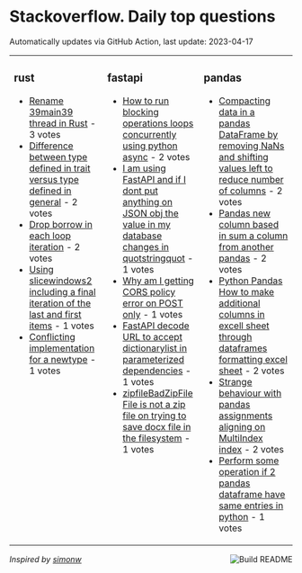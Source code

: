 # Stackoverflow. Daily top questions 

Automatically updates via GitHub Action, last update: <!-- date starts -->2023-04-17<!-- date ends -->


<table><tr><td valign="top" width="33%">

### rust
<!-- rust starts -->
* [Rename 39main39 thread in Rust](https://stackoverflow.com/questions/76029308/rename-main-thread-in-rust) - 3 votes
* [Difference between type defined in trait versus type defined in general](https://stackoverflow.com/questions/76036891/difference-between-type-defined-in-trait-versus-type-defined-in-general) - 2 votes
* [Drop borrow in each loop iteration](https://stackoverflow.com/questions/76033693/drop-borrow-in-each-loop-iteration) - 2 votes
* [Using slicewindows2 including a final iteration of the last and first items](https://stackoverflow.com/questions/76026949/using-slice-windows2-including-a-final-iteration-of-the-last-and-first-items) - 1 votes
* [Conflicting implementation for a newtype](https://stackoverflow.com/questions/76037863/conflicting-implementation-for-a-newtype) - 1 votes
<!-- rust ends -->
</td><td valign="top" width="34%">


### fastapi
<!-- fastapi starts -->
* [How to run blocking operations loops concurrently using python async](https://stackoverflow.com/questions/76029974/how-to-run-blocking-operations-loops-concurrently-using-python-async) - 2 votes
* [I am using FastAPI and if I dont put anything on JSON obj the value in my database changes in quotstringquot](https://stackoverflow.com/questions/76032596/i-am-using-fastapi-and-if-i-dont-put-anything-on-json-obj-the-value-in-my-databa) - 1 votes
* [Why am I getting CORS policy error on POST only](https://stackoverflow.com/questions/76031213/why-am-i-getting-cors-policy-error-on-post-only) - 1 votes
* [FastAPI decode URL to accept dictionarylist in parameterized dependencies](https://stackoverflow.com/questions/76030205/fastapi-decode-url-to-accept-dictionary-list-in-parameterized-dependencies) - 1 votes
* [zipfileBadZipFile File is not a zip file on trying to save docx file in the filesystem](https://stackoverflow.com/questions/76030127/zipfile-badzipfile-file-is-not-a-zip-file-on-trying-to-save-docx-file-in-the-fi) - 1 votes
<!-- fastapi ends -->
</td><td valign="top" width="34%">


### pandas
<!-- pandas starts -->
* [Compacting data in a pandas DataFrame by removing NaNs and shifting values left to reduce number of columns](https://stackoverflow.com/questions/76029552/compacting-data-in-a-pandas-dataframe-by-removing-nans-and-shifting-values-left) - 2 votes
* [Pandas new column based in sum a column from another pandas](https://stackoverflow.com/questions/76035259/pandas-new-column-based-in-sum-a-column-from-another-pandas) - 2 votes
* [Python Pandas How to make additional columns in excell sheet through dataframes  formatting excel sheet](https://stackoverflow.com/questions/76031293/python-pandas-how-to-make-additional-columns-in-excell-sheet-through-dataframes) - 2 votes
* [Strange  behaviour with pandas assignments aligning on MultiIndex index](https://stackoverflow.com/questions/76034149/strange-behaviour-with-pandas-assignments-aligning-on-multiindex-index) - 2 votes
* [Perform some operation if 2 pandas dataframe have same entries in python](https://stackoverflow.com/questions/76025977/perform-some-operation-if-2-pandas-dataframe-have-same-entries-in-python) - 1 votes
<!-- pandas ends -->
</td></tr></table>

<a href="https://github.com/hp0404/hp0404/actions"><img src="https://github.com/hp0404/hp0404/workflows/Build%20README/badge.svg" align="right" alt="Build README"></a> <p>*Inspired by  [simonw](https://github.com/simonw/simonw)*</p>
